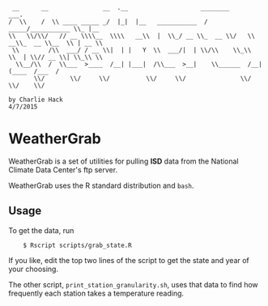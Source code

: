 ```
 __      __               __  .__                    ________            ___.    
/  \\    /  \\ ____ _____ _/  |_|  |__   ___________  /  _____/___________ \\_ |__  
\\   \\/\\/   // __ \\\\__  \\\\   __\\  |  \\_/ __ \\_  __ \\/   \\  __\\_  __ \\__  \\ | __ \\ 
 \\        /\\  ___/ / __ \\|  | |   Y  \\  ___/|  | \\/\\    \\_\\  \\  | \\// __ \\| \\_\\ \\
  \\__/\\  /  \\___  >____  /__| |___|  /\\___  >__|    \\______  /__|  (____  /___  /
       \\/       \\/     \\/          \\/     \\/               \\/           \\/    \\/ 

by Charlie Hack
4/7/2015
```
WeatherGrab
===========
WeatherGrab is a set of utilities for pulling **ISD** data from the National Climate Data Center's ftp server.   

WeatherGrab uses the R standard distribution and `bash`. 

Usage
-----
To get the data, run  

```
    $ Rscript scripts/grab_state.R
```
If you like, edit the top two lines of the script to get the state and year of your choosing.  

The other script, `print_station_granularity.sh`, uses that data to find how frequently each station takes a temperature reading.